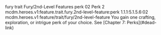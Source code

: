 <ability>
  <metadata>
    <class>fury</class>
    <feature_type>trait</feature_type>
    <file_dpath>Fury/2nd-Level Features</file_dpath>
    <item_id>perk</item_id>
    <item_index>02</item_index>
    <item_name>Perk</item_name>
    <level>2</level>
    <scc>mcdm.heroes.v1:feature.trait.fury.2nd-level-feature:perk</scc>
    <scdc>1.1.1:5.1.5.6:02</scdc>
    <source>mcdm.heroes.v1</source>
    <type>feature/trait/fury/2nd-level-feature</type>
  </metadata>
  <effects>
    <effect type="mundane">You gain one crafting, exploration, or intrigue perk of your choice. See [Chapter 7: Perks](#dead-link)</effect>
  </effects>
</ability>
